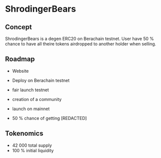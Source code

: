 # ShrodingerBears

## Concept

ShrodingerBears is a degen ERC20 on Berachain testnet. User have 50 % chance to have all theire tokens airdropped to 
another holder when selling.

## Roadmap


- Website
- Deploy on Berachain testnet
- fair launch testnet
- creation of a community

- launch on mainnet
- 50 % chance of getting   [REDACTED] 

## Tokenomics

- 42 000 total supply
- 100 % initial liquidity